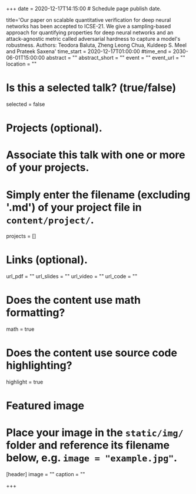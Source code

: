 +++
date = 2020-12-17T14:15:00  # Schedule page publish date.

title='Our paper on scalable quantitative verification for deep neural networks
has been accepted to ICSE-21. We give a sampling-based approach for quantifying
properties for deep neural networks and an attack-agnostic metric called
adversarial hardness to capture a model's robustness. Authors: Teodora Baluta,
Zheng Leong Chua, Kuldeep S. Meel and Prateek Saxena'
time_start = 2020-12-17T01:00:00
#time_end = 2030-06-01T15:00:00
abstract = ""
abstract_short = ""
event = ""
event_url = ""
location = ""

# Is this a selected talk? (true/false)
selected = false

# Projects (optional).
#   Associate this talk with one or more of your projects.
#   Simply enter the filename (excluding '.md') of your project file in `content/project/`.
projects = []

# Links (optional).
url_pdf = ""
url_slides = ""
url_video = ""
url_code = ""

# Does the content use math formatting?
math = true

# Does the content use source code highlighting?
highlight = true

# Featured image
# Place your image in the `static/img/` folder and reference its filename below, e.g. `image = "example.jpg"`.
[header]
image = ""
caption = ""

+++
